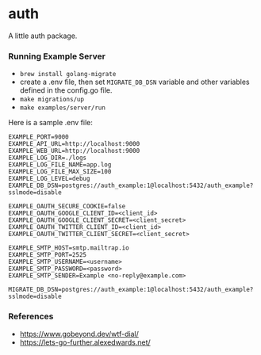 # auth

A little auth package.

### Running Example Server
- `brew install golang-migrate`
- create a .env file, then set `MIGRATE_DB_DSN` variable and other variables defined in the config.go file.
- `make migrations/up`
- `make examples/server/run`

Here is a sample .env file:

```
EXAMPLE_PORT=9000
EXAMPLE_API_URL=http://localhost:9000
EXAMPLE_WEB_URL=http://localhost:9000
EXAMPLE_LOG_DIR=./logs
EXAMPLE_LOG_FILE_NAME=app.log
EXAMPLE_LOG_FILE_MAX_SIZE=100
EXAMPLE_LOG_LEVEL=debug
EXAMPLE_DB_DSN=postgres://auth_example:1@localhost:5432/auth_example?sslmode=disable

EXAMPLE_OAUTH_SECURE_COOKIE=false
EXAMPLE_OAUTH_GOOGLE_CLIENT_ID=<client_id>
EXAMPLE_OAUTH_GOOGLE_CLIENT_SECRET=<client_secret>
EXAMPLE_OAUTH_TWITTER_CLIENT_ID=<client_id>
EXAMPLE_OAUTH_TWITTER_CLIENT_SECRET=<client_secret>

EXAMPLE_SMTP_HOST=smtp.mailtrap.io
EXAMPLE_SMTP_PORT=2525
EXAMPLE_SMTP_USERNAME=<username>
EXAMPLE_SMTP_PASSWORD=<password>
EXAMPLE_SMTP_SENDER=Example <no-reply@example.com>

MIGRATE_DB_DSN=postgres://auth_example:1@localhost:5432/auth_example?sslmode=disable
```

### References
- https://www.gobeyond.dev/wtf-dial/
- https://lets-go-further.alexedwards.net/